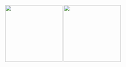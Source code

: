 <div align="center">
  <a href="https://github.com/RobssJR"></a>
  <img height="180em" src="https://github-readme-stats.vercel.app/api?username=RobssJR&show_icons=true&theme=tokyonight&include_all_commits=true&count_private=true"/>
  <img height="180em" src="https://github-readme-stats.vercel.app/api/top-langs/?username=RobssJR&layout=compact&langs_count=7&theme=tokyonight"/>
</div>
